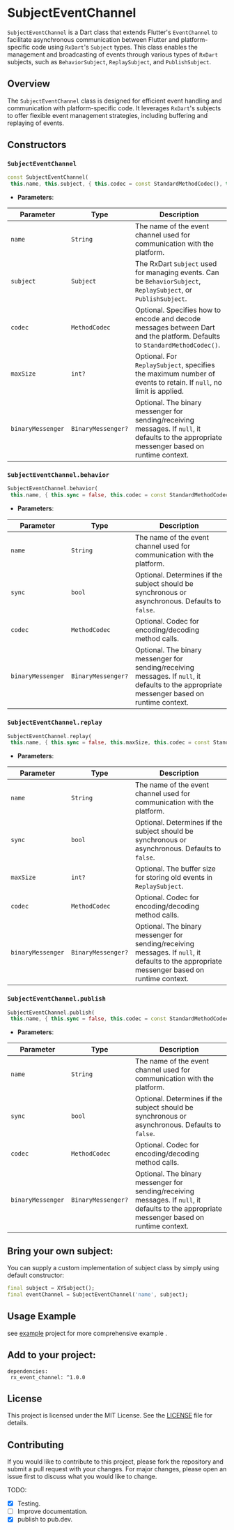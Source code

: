 



# SubjectEventChannel

`SubjectEventChannel` is a Dart class that extends Flutter's `EventChannel` to facilitate asynchronous communication between Flutter and platform-specific code using `RxDart`'s `Subject` types. This class enables the management and broadcasting of events through various types of `RxDart` subjects, such as `BehaviorSubject`, `ReplaySubject`, and `PublishSubject`.

## Overview

The `SubjectEventChannel` class is designed for efficient event handling and communication with platform-specific code. It leverages `RxDart`'s subjects to offer flexible event management strategies, including buffering and replaying of events.

## Constructors

### `SubjectEventChannel`

```dart  
const SubjectEventChannel(  
 this.name, this.subject, { this.codec = const StandardMethodCodec(), this.maxSize, BinaryMessenger? binaryMessenger,})  
```  

- **Parameters**:

| Parameter       | Type             | Description                                                                                         |  
|-----------------|------------------|-----------------------------------------------------------------------------------------------------|  
| `name`          | `String`         | The name of the event channel used for communication with the platform.                            |  
| `subject`       | `Subject`        | The RxDart `Subject` used for managing events. Can be `BehaviorSubject`, `ReplaySubject`, or `PublishSubject`. |  
| `codec`         | `MethodCodec`    | Optional. Specifies how to encode and decode messages between Dart and the platform. Defaults to `StandardMethodCodec()`. |  
| `maxSize`       | `int?`           | Optional. For `ReplaySubject`, specifies the maximum number of events to retain. If `null`, no limit is applied. |  
| `binaryMessenger` | `BinaryMessenger?` | Optional. The binary messenger for sending/receiving messages. If `null`, it defaults to the appropriate messenger based on runtime context. |  



### `SubjectEventChannel.behavior`

```dart  
SubjectEventChannel.behavior(  
 this.name, { this.sync = false, this.codec = const StandardMethodCodec(), BinaryMessenger? binaryMessenger,})  
```  

- **Parameters**:

| Parameter       | Type             | Description                                                                                         |  
|-----------------|------------------|-----------------------------------------------------------------------------------------------------|  
| `name`          | `String`         | The name of the event channel used for communication with the platform.                            |  
| `sync`          | `bool`           | Optional. Determines if the subject should be synchronous or asynchronous. Defaults to `false`.    |  
| `codec`         | `MethodCodec`    | Optional. Codec for encoding/decoding method calls.                                                 |  
| `binaryMessenger` | `BinaryMessenger?` | Optional. The binary messenger for sending/receiving messages. If `null`, it defaults to the appropriate messenger based on runtime context. |  

### `SubjectEventChannel.replay`

```dart  
SubjectEventChannel.replay(  
 this.name, { this.sync = false, this.maxSize, this.codec = const StandardMethodCodec(), BinaryMessenger? binaryMessenger,})  
```  

- **Parameters**:

| Parameter       | Type             | Description                                                                                         |  
|-----------------|------------------|-----------------------------------------------------------------------------------------------------|  
| `name`          | `String`         | The name of the event channel used for communication with the platform.                            |  
| `sync`          | `bool`           | Optional. Determines if the subject should be synchronous or asynchronous. Defaults to `false`.    |  
| `maxSize`       | `int?`           | Optional. The buffer size for storing old events in `ReplaySubject`.                               |  
| `codec`         | `MethodCodec`    | Optional. Codec for encoding/decoding method calls.                                                 |  
| `binaryMessenger` | `BinaryMessenger?` | Optional. The binary messenger for sending/receiving messages. If `null`, it defaults to the appropriate messenger based on runtime context. |  

### `SubjectEventChannel.publish`

```dart  
SubjectEventChannel.publish(  
 this.name, { this.sync = false, this.codec = const StandardMethodCodec(), BinaryMessenger? binaryMessenger,})  
```  

- **Parameters**:

| Parameter       | Type             | Description                                                                                         |  
|-----------------|------------------|-----------------------------------------------------------------------------------------------------|  
| `name`          | `String`         | The name of the event channel used for communication with the platform.                            |  
| `sync`          | `bool`           | Optional. Determines if the subject should be synchronous or asynchronous. Defaults to `false`.    |  
| `codec`         | `MethodCodec`    | Optional. Codec for encoding/decoding method calls.                                                 |  
| `binaryMessenger` | `BinaryMessenger?` | Optional. The binary messenger for sending/receiving messages. If `null`, it defaults to the appropriate messenger based on runtime context. |  

## Bring your own subject:

You can supply a custom implementation of subject class by simply using default constructor:

```dart  
final subject = XYSubject();  
final eventChannel = SubjectEventChannel('name', subject);  
```  


## Usage Example

see [example](/example) project for more comprehensive example .

## Add to your project:
```ymal  
dependencies:  
 rx_event_channel: ^1.0.0
```
## License

This project is licensed under the MIT License. See the [LICENSE](LICENSE) file for details.

## Contributing

If you would like to contribute to this project, please fork the repository and submit a pull request with your changes. For major changes, please open an issue first to discuss what you would like to change.

TODO:

- [x] Testing.
- [ ] Improve documentation.
- [x] publish to pub.dev.
